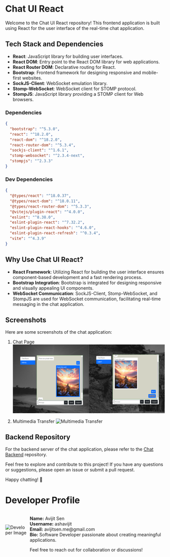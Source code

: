 # Chat UI React

Welcome to the Chat UI React repository! This frontend application is built using React for the user interface of the real-time chat application.

## Tech Stack and Dependencies
- **React**: JavaScript library for building user interfaces.
- **React DOM**: Entry point to the React DOM library for web applications.
- **React Router DOM**: Declarative routing for React.
- **Bootstrap**: Frontend framework for designing responsive and mobile-first websites.
- **SockJS-Client**: WebSocket emulation library.
- **Stomp-WebSocket**: WebSocket client for STOMP protocol.
- **StompJS**: JavaScript library providing a STOMP client for Web browsers.

### Dependencies
```json
{
  "bootstrap": "^5.3.0",
  "react": "^18.2.0",
  "react-dom": "^18.2.0",
  "react-router-dom": "^5.3.4",
  "sockjs-client": "^1.6.1",
  "stomp-websocket": "^2.3.4-next",
  "stompjs": "^2.3.3"
}
```

### Dev Dependencies
```json
{
  "@types/react": "^18.0.37",
  "@types/react-dom": "^18.0.11",
  "@types/react-router-dom": "^5.3.3",
  "@vitejs/plugin-react": "^4.0.0",
  "eslint": "^8.38.0",
  "eslint-plugin-react": "^7.32.2",
  "eslint-plugin-react-hooks": "^4.6.0",
  "eslint-plugin-react-refresh": "^0.3.4",
  "vite": "^4.3.9"
}
```

## Why Use Chat UI React?
- **React Framework**: Utilizing React for building the user interface ensures component-based development and a fast rendering process.
- **Bootstrap Integration**: Bootstrap is integrated for designing responsive and visually appealing UI components.
- **WebSocket Communication**: SockJS-Client, Stomp-WebSocket, and StompJS are used for WebSocket communication, facilitating real-time messaging in the chat application.

## Screenshots
Here are some screenshots of the chat application:

1. Chat Page
![Chat Page](screenshot/Chat-1.png)

2. Multimedia Transfer
![Multimedia Transfer](screenshot/login-vid.gif)

## Backend Repository
For the backend server of the chat application, please refer to the [Chat Backend](https://github.com/ashavijit/chat-backend) repository.

Feel free to explore and contribute to this project! If you have any questions or suggestions, please open an issue or submit a pull request.

Happy chatting! 🚀
<!-- Happy chatting! 🚀 -->

# Developer Profile

<div style="display: flex; align-items: center;">
  <div style="flex: 20 20 60px; height: 60px;">
    <img src="https://cdn.pixabay.com/photo/2022/12/01/04/42/man-7628305_640.jpg" alt="Developer Image" style="max-width:100%; height:auto;" />
  </div>
  <div style="margin-left: 10px;">
    <p>
      <strong>Name:</strong> Avijit Sen<br>
      <strong>Username:</strong> ashavijit<br>
      <strong>Email:</strong> avijitsen.me@gmail.com<br>
      <strong>Bio:</strong> Software Developer passionate about creating meaningful applications.
    </p>
    <p>
      Feel free to reach out for collaboration or discussions!
    </p>
  </div>
</div>

